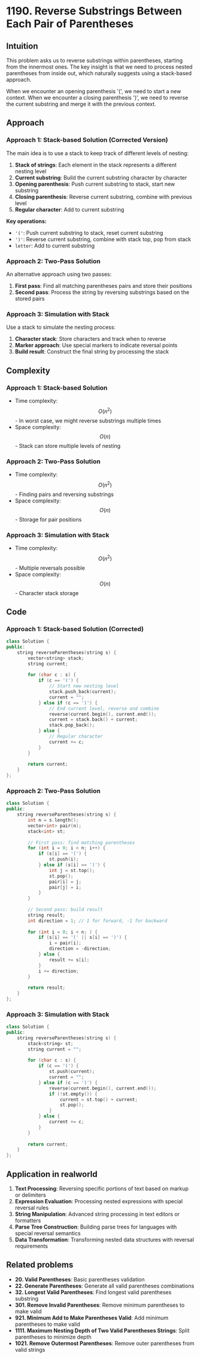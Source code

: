 # 1190. Reverse Substrings Between Each Pair of Parentheses

## Intuition
This problem asks us to reverse substrings within parentheses, starting from the innermost ones. The key insight is that we need to process nested parentheses from inside out, which naturally suggests using a stack-based approach.

When we encounter an opening parenthesis '(', we need to start a new context. When we encounter a closing parenthesis ')', we need to reverse the current substring and merge it with the previous context.

## Approach

### Approach 1: Stack-based Solution (Corrected Version)
The main idea is to use a stack to keep track of different levels of nesting:

1. **Stack of strings**: Each element in the stack represents a different nesting level
2. **Current substring**: Build the current substring character by character
3. **Opening parenthesis**: Push current substring to stack, start new substring
4. **Closing parenthesis**: Reverse current substring, combine with previous level
5. **Regular character**: Add to current substring

**Key operations:**
- `'('`: Push current substring to stack, reset current substring
- `')'`: Reverse current substring, combine with stack top, pop from stack
- `letter`: Add to current substring

### Approach 2: Two-Pass Solution
An alternative approach using two passes:

1. **First pass**: Find all matching parentheses pairs and store their positions
2. **Second pass**: Process the string by reversing substrings based on the stored pairs

### Approach 3: Simulation with Stack
Use a stack to simulate the nesting process:

1. **Character stack**: Store characters and track when to reverse
2. **Marker approach**: Use special markers to indicate reversal points
3. **Build result**: Construct the final string by processing the stack

## Complexity

### Approach 1: Stack-based Solution
- Time complexity: $$O(n^2)$$ - In worst case, we might reverse substrings multiple times
- Space complexity: $$O(n)$$ - Stack can store multiple levels of nesting

### Approach 2: Two-Pass Solution
- Time complexity: $$O(n^2)$$ - Finding pairs and reversing substrings
- Space complexity: $$O(n)$$ - Storage for pair positions

### Approach 3: Simulation with Stack
- Time complexity: $$O(n^2)$$ - Multiple reversals possible
- Space complexity: $$O(n)$$ - Character stack storage

## Code

### Approach 1: Stack-based Solution (Corrected)
```cpp
class Solution {
public:
    string reverseParentheses(string s) {
        vector<string> stack;
        string current;
        
        for (char c : s) {
            if (c == '(') {
                // Start new nesting level
                stack.push_back(current);
                current = "";
            } else if (c == ')') {
                // End current level, reverse and combine
                reverse(current.begin(), current.end());
                current = stack.back() + current;
                stack.pop_back();
            } else {
                // Regular character
                current += c;
            }
        }
        
        return current;
    }
};
```

### Approach 2: Two-Pass Solution
```cpp
class Solution {
public:
    string reverseParentheses(string s) {
        int n = s.length();
        vector<int> pair(n);
        stack<int> st;
        
        // First pass: find matching parentheses
        for (int i = 0; i < n; i++) {
            if (s[i] == '(') {
                st.push(i);
            } else if (s[i] == ')') {
                int j = st.top();
                st.pop();
                pair[i] = j;
                pair[j] = i;
            }
        }
        
        // Second pass: build result
        string result;
        int direction = 1; // 1 for forward, -1 for backward
        
        for (int i = 0; i < n; ) {
            if (s[i] == '(' || s[i] == ')') {
                i = pair[i];
                direction = -direction;
            } else {
                result += s[i];
            }
            i += direction;
        }
        
        return result;
    }
};
```

### Approach 3: Simulation with Stack
```cpp
class Solution {
public:
    string reverseParentheses(string s) {
        stack<string> st;
        string current = "";
        
        for (char c : s) {
            if (c == '(') {
                st.push(current);
                current = "";
            } else if (c == ')') {
                reverse(current.begin(), current.end());
                if (!st.empty()) {
                    current = st.top() + current;
                    st.pop();
                }
            } else {
                current += c;
            }
        }
        
        return current;
    }
};
```

## Application in realworld

1. **Text Processing**: Reversing specific portions of text based on markup or delimiters
2. **Expression Evaluation**: Processing nested expressions with special reversal rules
3. **String Manipulation**: Advanced string processing in text editors or formatters
4. **Parse Tree Construction**: Building parse trees for languages with special reversal semantics
5. **Data Transformation**: Transforming nested data structures with reversal requirements

## Related problems

- **20. Valid Parentheses**: Basic parentheses validation
- **22. Generate Parentheses**: Generate all valid parentheses combinations
- **32. Longest Valid Parentheses**: Find longest valid parentheses substring
- **301. Remove Invalid Parentheses**: Remove minimum parentheses to make valid
- **921. Minimum Add to Make Parentheses Valid**: Add minimum parentheses to make valid
- **1111. Maximum Nesting Depth of Two Valid Parentheses Strings**: Split parentheses to minimize depth
- **1021. Remove Outermost Parentheses**: Remove outer parentheses from valid strings
